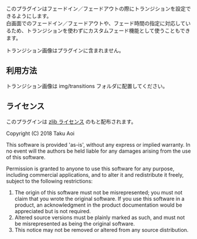 このプラグインはフェードイン／フェードアウトの際にトランジションを設定できるようにします。\
白画面でのフェードイン／フェードアウトや、フェード時間の指定に対応しているため、トランジションを使わずにカスタムフェード機能として使うこともできます。

トランジション画像はプラグインに含まれません。

## 利用方法

トランジション画像は img/transitions フォルダに配置してください。

## ライセンス
このプラグインは [zlib ライセンス](https://www.zlib.net/zlib_license.html) のもと配布されます。

Copyright (C) 2018 Taku Aoi

This software is provided 'as-is', without any express or implied
warranty.  In no event will the authors be held liable for any damages
arising from the use of this software.

Permission is granted to anyone to use this software for any purpose,
including commercial applications, and to alter it and redistribute it
freely, subject to the following restrictions:

1. The origin of this software must not be misrepresented; you must not
    claim that you wrote the original software. If you use this software
    in a product, an acknowledgment in the product documentation would be
    appreciated but is not required.
2. Altered source versions must be plainly marked as such, and must not be
    misrepresented as being the original software.
3. This notice may not be removed or altered from any source distribution.

